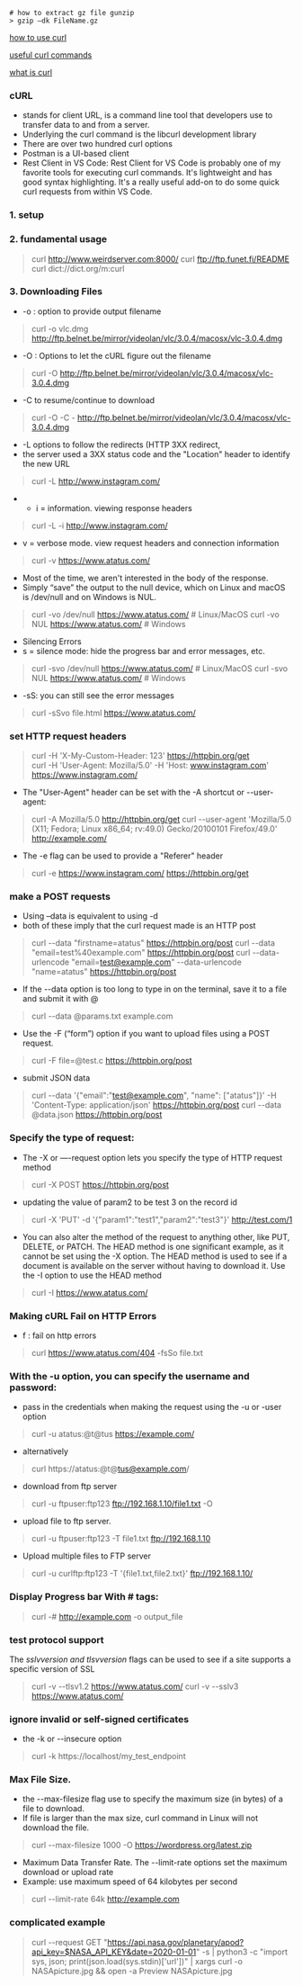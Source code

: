 ```
# how to extract gz file gunzip
> gzip –dk FileName.gz
```

[how to use curl](https://everything.curl.dev/cmdline/options)

[useful curl commands](https://www.atatus.com/blog/19-useful-curl-commands-that-you-should-know/)

[what is curl](https://developer.ibm.com/articles/what-is-curl-command/)


### cURL  
- stands for client URL, is a command line tool that developers use to transfer data to and from a server.
- Underlying the curl command is the libcurl development library
- There are over two hundred curl options
- Postman is a UI-based client 
- Rest Client in VS Code: Rest Client for VS Code is probably one of my favorite tools for executing curl commands. It's lightweight and has good syntax highlighting. It's a really useful add-on to do some quick curl requests from within VS Code.


### 1. setup
### 2. fundamental usage
> curl http://www.weirdserver.com:8000/
> curl ftp://ftp.funet.fi/README
> curl dict://dict.org/m:curl

### 3. Downloading Files
- -o : option to provide output filename
> curl -o vlc.dmg http://ftp.belnet.be/mirror/videolan/vlc/3.0.4/macosx/vlc-3.0.4.dmg  

- -O : Options to let the cURL figure out the filename
> curl -O http://ftp.belnet.be/mirror/videolan/vlc/3.0.4/macosx/vlc-3.0.4.dmg

- -C to resume/continue to download
> curl -O -C - http://ftp.belnet.be/mirror/videolan/vlc/3.0.4/macosx/vlc-3.0.4.dmg

- -L options to follow the redirects (HTTP 3XX redirect, 
- the server used a 3XX status code and the "Location" header to identify the new URL
> curl -L http://www.instagram.com/
> 
- - i = information. viewing response headers
> curl -L -i http://www.instagram.com/

- v = verbose mode. view request headers and connection information
> curl -v https://www.atatus.com/

- Most of the time, we aren't interested in the body of the response. 
- Simply “save” the output to the null device, which on Linux and macOS is /dev/null and on Windows is NUL.
> curl -vo /dev/null https://www.atatus.com/    # Linux/MacOS
> curl -vo NUL https://www.atatus.com/          # Windows

- Silencing Errors
- s = silence mode: hide the progress bar and error messages, etc. 
> curl -svo /dev/null https://www.atatus.com/      # Linux/MacOS
> curl -svo NUL https://www.atatus.com/            # Windows

- -sS: you can still see the error messages
> curl -sSvo file.html https://www.atatus.com/

### set HTTP request headers
> curl -H 'X-My-Custom-Header: 123' https://httpbin.org/get  
> curl -H 'User-Agent: Mozilla/5.0' -H 'Host: www.instagram.com' https://www.instagram.com/
- The "User-Agent" header can be set with the -A shortcut or --user-agent:
> curl -A Mozilla/5.0 http://httpbin.org/get
> curl --user-agent 'Mozilla/5.0 (X11; Fedora; Linux x86_64; rv:49.0) Gecko/20100101 Firefox/49.0' http://example.com/

- The -e flag can be used to provide a "Referer" header
> curl -e https://www.instagram.com/ https://httpbin.org/get

### make a POST requests
- Using –data is equivalent to using -d
- both of these imply that the curl request made is an HTTP post
> curl --data "firstname=atatus" https://httpbin.org/post
> curl --data "email=test%40example.com" https://httpbin.org/post
> curl --data-urlencode "email=test@example.com" --data-urlencode "name=atatus" https://httpbin.org/post
> 
- If the --data option is too long to type in on the terminal, save it to a file and submit it with @
> curl --data @params.txt example.com
- Use the -F (“form”) option if you want to upload files using a POST request.
> curl -F file=@test.c https://httpbin.org/post

- submit JSON data
> curl --data '{"email":"test@example.com", "name": ["atatus"]}' 
  -H 'Content-Type: application/json' 
  https://httpbin.org/post
> curl --data @data.json https://httpbin.org/post  

### Specify the type of request:
- The -X or —-request option lets you specify the type of HTTP request method
> curl -X POST https://httpbin.org/post
> 
- updating the value of param2 to be test 3 on the record id  
> curl -X 'PUT' -d '{"param1":"test1","param2":"test3"}' http://test.com/1

- You can also alter the method of the request to anything other, like PUT, DELETE, or PATCH. The HEAD method is one significant example, as it cannot be set using the -X option. The HEAD method is used to see if a document is available on the server without having to download it. Use the -I option to use the HEAD method
> curl -I https://www.atatus.com/

### Making cURL Fail on HTTP Errors
- f : fail on http errors
> curl https://www.atatus.com/404 -fsSo file.txt

### With the -u option, you can specify the username and password:
- pass in the credentials when making the request using the -u or -user option
> curl -u atatus:@t@tus https://example.com/
- alternatively
> curl https://atatus:@t@tus@example.com/
> 
- download from ftp server  
> curl -u ftpuser:ftp123 ftp://192.168.1.10/file1.txt -O
> 
- upload file to ftp server. 
> curl -u ftpuser:ftp123 -T file1.txt ftp://192.168.1.10
> 
- Upload multiple files to FTP server
> curl -u curlftp:ftp123 -T '{file1.txt,file2.txt}' ftp://192.168.1.10/ 


### Display Progress bar With # tags:
> curl -# http://example.com -o output_file


### test protocol support   

 The *sslvversion and tlsvversion* flags can be used to see if a site supports a specific version of SSL
> curl -v --tlsv1.2 https://www.atatus.com/
> curl -v --sslv3 https://www.atatus.com/
  
### ignore invalid or self-signed certificates
  
- the -k or --insecure option
> curl -k https://localhost/my_test_endpoint


### Max File Size. 
- the --max-filesize flag use to specify the maximum size (in bytes) of a file to download. 
- If file is larger than the max size, curl command in Linux will not download the file.
> curl --max-filesize 1000 -O https://wordpress.org/latest.zip

- Maximum Data Transfer Rate. The --limit-rate options set the maximum download or upload rate
- Example: use maximum speed of 64 kilobytes per second
> curl --limit-rate 64k http://example.com

### complicated example
> curl --request GET "https://api.nasa.gov/planetary/apod?api_key=$NASA_API_KEY&date=2020-01-01" -s | python3 -c "import sys, json; print(json.load(sys.stdin)['url'])" | xargs curl -o NASApicture.jpg && open -a Preview NASApicture.jpg

